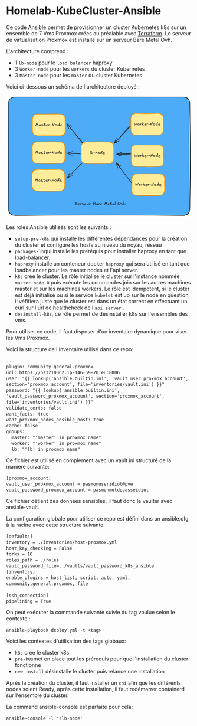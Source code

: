 # Homelab-KubeCluster-Ansible

Ce code Ansible permet de provisionner un cluster Kubernetes k8s sur un ensemble de 7 Vms Proxmox crées au préalable avec [Terraform](https://gitlab.com/naim.assoum/homelab-provisionning). Le serveur de virtualisation Proxmox est installé sur un serveur Bare Metal Ovh.


L'architecture comprend :
* 1 `lb-node` pour le `load balancer` haproxy
* 3 `Worker-node` pour les `workers` du cluster Kubernetes
* 3 `Master-node` pour les `master` du cluster Kubernetes

Voici ci-dessous un schéma de l'architecture deployé :

![schema](schema-archi-cluster.png "schema")

Les roles Ansible utilisés sont les suivants :
* `setup-pre-k8s` qui installe les différentes dépendances pour la création du cluster et configure les hosts au niveau du noyau, réseau
* `packages-lb`qui installe les preréquis pour installer haproxy en tant que load-balancer.
* `haproxy` installe un conteneur docker `haproxy` qui sera utilisé en tant que loadbalancer pour les master nodes et l'api server.
* `k8s` crée le cluster. Le rôle initialise le cluster sur l'instance nommée `master-node-0` puis exécute les commandes join sur les autres machines master et sur les machines workers. Le rôle est idempotent, si le cluster est déjà initialisé ou si le service `kubelet` est up sur le node en question, il véfifiera juste que le cluster est dans un état correct en effectuant un curl sur l'url de healthcheck de l'`api server` .
* `desinstall-k8s`, ce rôle permet de désinstaller k8s sur l'ensembles des vms.

Pour utiliser ce code, il faut disposer d'un inventaire dynamique pour viser les Vms Proxmox.

Voici la structure de l'inventaire utilisé dans ce repo:

```
---
plugin: community.general.proxmox
url: https://ns3210062.ip-146-59-70.eu:8006
user: "{{ lookup('ansible.builtin.ini', 'vault_user_proxmox_account', section='proxmox_account', file='inventories/vault.ini') }}"
password: "{{ lookup('ansible.builtin.ini', 'vault_password_proxmox_account', section='proxmox_account', file='inventories/vault.ini') }}"
validate_certs: false
want_facts: true
want_proxmox_nodes_ansible_host: true
cache: false
groups:
  master: "'master' in proxmox_name"
  worker: "'worker' in proxmox_name"
  lb: "'lb' in proxmox_name"
```

Ce fichier est utilisé en complement avec un vault.ini structuré de la manière suivante:

```
[proxmox_account]
vault_user_proxmox_account = pasmonuseridiot@pve
vault_password_proxmox_account = pasmonmotdepasseidiot
```

Ce fichier détient des données sensibles, il faut donc le vaulter avec ansible-vault. 

La configuration globale pour utiliser ce repo est défini dans un ansible.cfg à la racine avec cette structure suivante:

```
[defaults]
inventory = ./inventories/host-proxmox.yml
host_key_checking = False
forks = 10
roles_path = ./roles
vault_password_file=../vaults/vault_password_k8s_ansible
[inventory]
enable_plugins = host_list, script, auto, yaml, community.general.proxmox, file

[ssh_connection]
pipelining = True
```


On peut exécuter la commande suivante suivie du tag voulue selon le contexte :
```
ansible-playbook deploy.yml -t <tag>
```

Voici les contextes d'utilisation des tags globaux:
* `k8s` crée le cluster k8s
* `pre-k8s`met en place tout les prérequis pour que l'installation du cluster fonctionne
* `new-install` désinstalle le cluster puis relance une installation


Après la création du cluster, il faut installer un `cni` afin que les différents nodes soient Ready, après cette installation, il faut redémarrer containerd sur l'ensemble du cluster.

La command ansible-console est parfaite pour cela:
```
ansible-console -l '!lb-node'
```